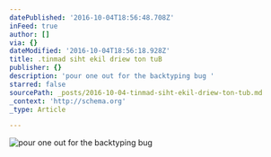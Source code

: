 ```yaml
---
datePublished: '2016-10-04T18:56:48.708Z'
inFeed: true
author: []
via: {}
dateModified: '2016-10-04T18:56:18.928Z'
title: .tinmad siht ekil driew ton tuB
publisher: {}
description: 'pour one out for the backtyping bug '
starred: false
sourcePath: _posts/2016-10-04-tinmad-siht-ekil-driew-ton-tub.md
_context: 'http://schema.org'
_type: Article

---
```

![pour one out for the backtyping bug ](https://the-grid-user-content.s3-us-west-2.amazonaws.com/913bd2af-6dcc-4c25-811e-3e70dcc4596a.png)